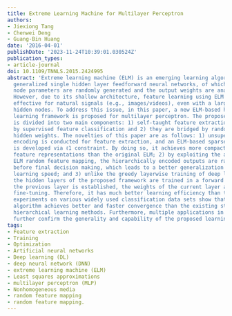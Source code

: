 ```yaml
---
title: Extreme Learning Machine for Multilayer Perceptron
authors:
- Jiexiong Tang
- Chenwei Deng
- Guang-Bin Huang
date: '2016-04-01'
publishDate: '2023-11-24T10:39:01.030524Z'
publication_types:
- article-journal
doi: 10.1109/TNNLS.2015.2424995
abstract: 'Extreme learning machine (ELM) is an emerging learning algorithm for the
  generalized single hidden layer feedforward neural networks, of which the hidden
  node parameters are randomly generated and the output weights are analytically computed.
  However, due to its shallow architecture, feature learning using ELM may not be
  effective for natural signals (e.g., images/videos), even with a large number of
  hidden nodes. To address this issue, in this paper, a new ELM-based hierarchical
  learning framework is proposed for multilayer perceptron. The proposed architecture
  is divided into two main components: 1) self-taught feature extraction followed
  by supervised feature classification and 2) they are bridged by random initialized
  hidden weights. The novelties of this paper are as follows: 1) unsupervised multilayer
  encoding is conducted for feature extraction, and an ELM-based sparse autoencoder
  is developed via ℓ1 constraint. By doing so, it achieves more compact and meaningful
  feature representations than the original ELM; 2) by exploiting the advantages of
  ELM random feature mapping, the hierarchically encoded outputs are randomly projected
  before final decision making, which leads to a better generalization with faster
  learning speed; and 3) unlike the greedy layerwise training of deep learning (DL),
  the hidden layers of the proposed framework are trained in a forward manner. Once
  the previous layer is established, the weights of the current layer are fixed without
  fine-tuning. Therefore, it has much better learning efficiency than the DL. Extensive
  experiments on various widely used classification data sets show that the proposed
  algorithm achieves better and faster convergence than the existing state-of-the-art
  hierarchical learning methods. Furthermore, multiple applications in computer vision
  further confirm the generality and capability of the proposed learning scheme.'
tags:
- Feature extraction
- Training
- Optimization
- Artificial neural networks
- Deep learning (DL)
- deep neural network (DNN)
- extreme learning machine (ELM)
- Least squares approximations
- multilayer perceptron (MLP)
- Nonhomogeneous media
- random feature mapping
- random feature mapping.
---
```

